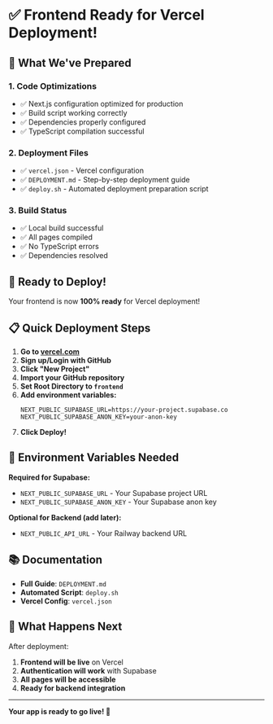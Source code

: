 # ✅ Frontend Ready for Vercel Deployment!

## 🎯 What We've Prepared

### 1. **Code Optimizations**
- ✅ Next.js configuration optimized for production
- ✅ Build script working correctly
- ✅ Dependencies properly configured
- ✅ TypeScript compilation successful

### 2. **Deployment Files**
- ✅ `vercel.json` - Vercel configuration
- ✅ `DEPLOYMENT.md` - Step-by-step deployment guide
- ✅ `deploy.sh` - Automated deployment preparation script

### 3. **Build Status**
- ✅ Local build successful
- ✅ All pages compiled
- ✅ No TypeScript errors
- ✅ Dependencies resolved

## 🚀 Ready to Deploy!

Your frontend is now **100% ready** for Vercel deployment!

## 📋 Quick Deployment Steps

1. **Go to [vercel.com](https://vercel.com)**
2. **Sign up/Login with GitHub**
3. **Click "New Project"**
4. **Import your GitHub repository**
5. **Set Root Directory to `frontend`**
6. **Add environment variables:**
   ```
   NEXT_PUBLIC_SUPABASE_URL=https://your-project.supabase.co
   NEXT_PUBLIC_SUPABASE_ANON_KEY=your-anon-key
   ```
7. **Click Deploy!**

## 🔧 Environment Variables Needed

**Required for Supabase:**
- `NEXT_PUBLIC_SUPABASE_URL` - Your Supabase project URL
- `NEXT_PUBLIC_SUPABASE_ANON_KEY` - Your Supabase anon key

**Optional for Backend (add later):**
- `NEXT_PUBLIC_API_URL` - Your Railway backend URL

## 📚 Documentation

- **Full Guide**: `DEPLOYMENT.md`
- **Automated Script**: `deploy.sh`
- **Vercel Config**: `vercel.json`

## 🎉 What Happens Next

After deployment:
1. **Frontend will be live** on Vercel
2. **Authentication will work** with Supabase
3. **All pages will be accessible**
4. **Ready for backend integration**

---

**Your app is ready to go live! 🚀**
